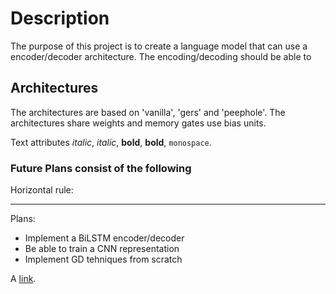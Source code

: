 # Description

The purpose of this project is to create a language model that can use a encoder/decoder architecture.
The encoding/decoding should be able to

## Architectures

The architectures are based on 'vanilla', 'gers' and 'peephole'.
The architectures share weights and memory gates use bias units.

Text attributes _italic_, *italic*, __bold__, **bold**, `monospace`.

### Future Plans consist of the following
Horizontal rule:

---

Plans:

  * Implement a BiLSTM encoder/decoder
  * Be able to train a CNN representation
  * Implement GD tehniques from scratch

A [link](http://example.com).